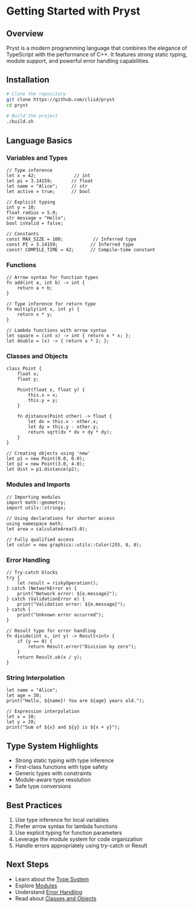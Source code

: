 # Getting Started with Pryst

## Overview

Pryst is a modern programming language that combines the elegance of TypeScript with the performance of C++. It features strong static typing, module support, and powerful error handling capabilities.

## Installation

```bash
# Clone the repository
git clone https://github.com/cliid/pryst
cd pryst

# Build the project
./build.sh
```

## Language Basics

### Variables and Types

```pryst
// Type inference
let x = 42;              // int
let pi = 3.14159;       // float
let name = "Alice";     // str
let active = true;      // bool

// Explicit typing
int y = 10;
float radius = 5.0;
str message = "Hello";
bool isValid = false;

// Constants
const MAX_SIZE = 100;           // Inferred type
const PI = 3.14159;            // Inferred type
const! COMPILE_TIME = 42;      // Compile-time constant
```

### Functions

```pryst
// Arrow syntax for function types
fn add(int a, int b) -> int {
    return a + b;
}

// Type inference for return type
fn multiply(int x, int y) {
    return x * y;
}

// Lambda functions with arrow syntax
let square = (int x) -> int { return x * x; };
let double = (x) -> { return x * 2; };
```

### Classes and Objects

```pryst
class Point {
    float x;
    float y;

    Point(float x, float y) {
        this.x = x;
        this.y = y;
    }

    fn distance(Point other) -> float {
        let dx = this.x - other.x;
        let dy = this.y - other.y;
        return sqrt(dx * dx + dy * dy);
    }
}

// Creating objects using 'new'
let p1 = new Point(0.0, 0.0);
let p2 = new Point(3.0, 4.0);
let dist = p1.distance(p2);
```

### Modules and Imports

```pryst
// Importing modules
import math::geometry;
import utils::strings;

// Using declarations for shorter access
using namespace math;
let area = calculateArea(5.0);

// Fully qualified access
let color = new graphics::utils::Color(255, 0, 0);
```

### Error Handling

```pryst
// Try-catch blocks
try {
    let result = riskyOperation();
} catch (NetworkError e) {
    print("Network error: ${e.message}");
} catch (ValidationError e) {
    print("Validation error: ${e.message}");
} catch {
    print("Unknown error occurred");
}

// Result type for error handling
fn divide(int x, int y) -> Result<int> {
    if (y == 0) {
        return Result.error("Division by zero");
    }
    return Result.ok(x / y);
}
```

### String Interpolation

```pryst
let name = "Alice";
let age = 30;
print("Hello, ${name}! You are ${age} years old.");

// Expression interpolation
let x = 10;
let y = 20;
print("Sum of ${x} and ${y} is ${x + y}");
```

## Type System Highlights

- Strong static typing with type inference
- First-class functions with type safety
- Generic types with constraints
- Module-aware type resolution
- Safe type conversions

## Best Practices

1. Use type inference for local variables
2. Prefer arrow syntax for lambda functions
3. Use explicit typing for function parameters
4. Leverage the module system for code organization
5. Handle errors appropriately using try-catch or Result

## Next Steps

- Learn about the [Type System](02-type-system.md)
- Explore [Modules](03-modules.md)
- Understand [Error Handling](04-error-handling.md)
- Read about [Classes and Objects](05-classes.md)
